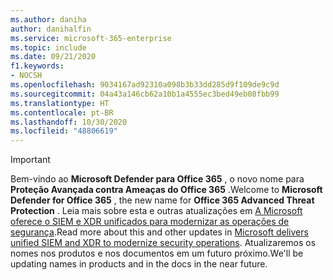 ```yaml
---
ms.author: daniha
author: danihalfin
ms.service: microsoft-365-enterprise
ms.topic: include
ms.date: 09/21/2020
f1.keywords:
- NOCSH
ms.openlocfilehash: 9034167ad92310a098b3b33dd285d9f109de9c9d
ms.sourcegitcommit: 04a43a146cb62a10b1a4555ec3bed49eb08fbb99
ms.translationtype: HT
ms.contentlocale: pt-BR
ms.lasthandoff: 10/30/2020
ms.locfileid: "48806619"
---
```

> [!IMPORTANT]
> <span data-ttu-id="db59a-101">Bem-vindo ao **Microsoft Defender para Office 365** , o novo nome para **Proteção Avançada contra Ameaças do Office 365** .</span><span class="sxs-lookup"><span data-stu-id="db59a-101">Welcome to **Microsoft Defender for Office 365** , the new name for **Office 365 Advanced Threat Protection** .</span></span> <span data-ttu-id="db59a-102">Leia mais sobre esta e outras atualizações em [A Microsoft oferece o SIEM e XDR unificados para modernizar as operações de segurança](https://www.microsoft.com/security/blog/?p=91813).</span><span class="sxs-lookup"><span data-stu-id="db59a-102">Read more about this and other updates in [Microsoft delivers unified SIEM and XDR to modernize security operations](https://www.microsoft.com/security/blog/?p=91813).</span></span> <span data-ttu-id="db59a-103">Atualizaremos os nomes nos produtos e nos documentos em um futuro próximo.</span><span class="sxs-lookup"><span data-stu-id="db59a-103">We'll be updating names in products and in the docs in the near future.</span></span>
